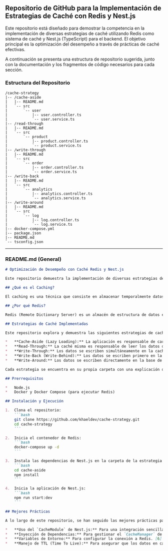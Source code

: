 ## Repositorio de GitHub para la Implementación de Estrategias de Caché con Redis y Nest.js

Este repositorio está diseñado para demostrar la competencia en la implementación de diversas estrategias de caché utilizando Redis como sistema de caché y Nest.js (TypeScript) para el backend. El objetivo principal es la optimización del desempeño a través de prácticas de caché efectivas.

A continuación se presenta una estructura de repositorio sugerida, junto con la documentación y los fragmentos de código necesarios para cada sección.

### Estructura del Repositorio

```
/cache-strategy
|-- /cache-aside
|   |-- README.md
|   `-- src
|       `-- user
|           |-- user.controller.ts
|           `-- user.service.ts
|-- /read-through
|   |-- README.md
|   `-- src
|       `-- product
|           |-- product.controller.ts
|           `-- product.service.ts
|-- /write-through
|   |-- README.md
|   `-- src
|       `-- order
|           |-- order.controller.ts
|           `-- order.service.ts
|-- /write-back
|   |-- README.md
|   `-- src
|       `-- analytics
|           |-- analytics.controller.ts
|           `-- analytics.service.ts
|-- /write-around
|   |-- README.md
|   `-- src
|       `-- log
|           |-- log.controller.ts
|           `-- log.service.ts
|-- docker-compose.yml
|-- package.json
|-- README.md
`-- tsconfig.json
```

---

### **README.md (General)**

```markdown
# Optimización de Desempeño con Caché Redis y Nest.js

Este repositorio demuestra la implementación de diversas estrategias de caché utilizando Redis y un backend construido con Nest.js y TypeScript. El objetivo es mostrar cómo las diferentes estrategias de caché pueden ser utilizadas para optimizar el rendimiento de una aplicación en distintos escenarios.

## ¿Qué es el Caching?

El caching es una técnica que consiste en almacenar temporalmente datos a los que se accede con frecuencia en una capa de memoria más rápida para mejorar los tiempos de respuesta y reducir la carga sobre la fuente de datos principal (como una base de datos). [5] El uso de una caché puede aumentar significativamente la velocidad de una aplicación y reducir la carga en los sistemas subyacentes. [2]

## ¿Por qué Redis?

Redis (Remote Dictionary Server) es un almacén de estructura de datos en memoria, de código abierto, utilizado como base de datos, caché y agente de mensajes. [12, 22] Es conocido por su excepcional rendimiento, flexibilidad y amplio conjunto de características, lo que lo convierte en una opción popular para la implementación de cachés.

## Estrategias de Caché Implementadas

Este repositorio explora y demuestra las siguientes estrategias de caché:

*   **Cache-Aside (Lazy Loading):** La aplicación es responsable de cargar los datos en la caché. [1, 21]
*   **Read-Through:** La caché misma es responsable de leer los datos de la base de datos cuando hay un "cache miss". [1]
*   **Write-Through:** Los datos se escriben simultáneamente en la caché y en la base de datos. [3, 8]
*   **Write-Back (Write-Behind):** Los datos se escriben primero en la caché y luego, después de un cierto tiempo, se escriben en la base de datos. [4]
*   **Write-Around:** Los datos se escriben directamente en la base de datos, evitando la caché. [1]

Cada estrategia se encuentra en su propia carpeta con una explicación detallada en su respectivo `README.md` y un ejemplo de implementación en Nest.js.

## Prerrequisitos

*   Node.js
*   Docker y Docker Compose (para ejecutar Redis)

## Instalación y Ejecución

1.  Clona el repositorio:
    ```bash
    git clone https://github.com/khaeldev/cache-strategy.git
    cd cache-strategy
    ```

2.  Inicia el contenedor de Redis:
    ```bash
    docker-compose up -d
    ```

3.  Instala las dependencias de Nest.js en la carpeta de la estrategia que desees probar (ej. `cache-aside`):
    ```bash
    cd cache-aside
    npm install
    ```

4.  Inicia la aplicación de Nest.js:
    ```bash
    npm run start:dev
    ```

## Mejores Prácticas

A lo largo de este repositorio, se han seguido las mejores prácticas para la implementación de caché con Nest.js y Redis, tales como:

*   **Uso del `CacheModule` de Nest.js:** Para una integración sencilla y declarativa del caching. [6, 10]
*   **Inyección de Dependencias:** Para gestionar el `CacheManager` de forma eficiente. [6]
*   **Variables de Entorno:** Para configurar la conexión a Redis. [6]
*   **Manejo de TTL (Time To Live):** Para asegurar que los datos en caché no se vuelvan obsoletos. [4, 17]

```
